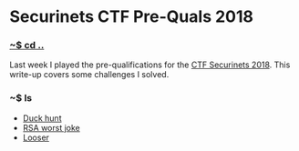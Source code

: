 # Securinets CTF Pre-Quals 2018

### [~$ cd ..](../)

Last week I played the pre-qualifications for the [CTF Securinets 2018](https://www.ctfsecurinets.com). This write-up covers some challenges I solved.

### ~$ ls

* [Duck hunt](ducky/)
* [RSA worst joke](rsa/)
* [Looser](looser/)
